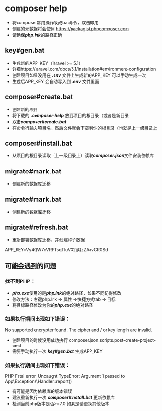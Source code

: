 # composer help
+ 将composer常用操作改成bat命令，双击即用
+ 创建的元数据将会使用 https://packagist.phpcomposer.com
+ 请确保***php.lnk***的路径正确


## key#gen.bat
+ 生成新的APP_KEY（laravel >= 5.1）
+ 详细https://laravel.com/docs/5.1/installation#environment-configuration
+ 创建项目如果没用在 ***.env*** 文件上生成新的APP_KEY 可以手动生成一次 
+ 生成后APP_KEY 会自动写入到 ***.env*** 文件里面


## composer#create.bat
+ 创建新的项目
+ 将下载的 ***.composer-help*** 放到项目的根目录（或者是新目录
+ 双击***composer#create.bat***
+ 在命令行输入项目名，然后文件就会下载到你的根目录（也就是上一级目录上

## composer#install.bat
+ 从项目的根目录读取（上一级目录上）读取***composer.json***文件安装依赖库


## migrate#mark.bat
+ 创建新的数据库迁移

## migrate#mark.bat
+ 创建新的数据库迁移

## migrate#refresh.bat
+ 重新部署数据库迁移，并创建种子数据

APP_KEY=Vy4QW7cVRPTsqTluV32jjQzZAavCR0Sd

## 可能会遇到的问题

### 找不到PHP：
+ ***php.exe***使用的是***php.lnk***的绝对路径，如果不同记得修改
+ 修改方法：右键php.lnk -> 属性 ->快捷方式tab -> 目标
+ 将目标路径修改为你的***php.exe***的绝对路径


###  如果执行期间出现如下错误：
No supported encrypter found. The cipher and / or key length are invalid.
+ 创建项目的时候没用成功执行 composer.json.scripts.post-create-project-cmd 
+ 需要手动执行一次 ***key#gen.bat*** 生成APP_KEY

### 如果执行期间出现如下错误：
PHP Fatal error:  Uncaught TypeError: Argument 1 passed to App\Exceptions\Handler::report() 
+ 有可能是因为依赖库的版本错误
+ 建议重新执行一次 ***composer#install.bat*** 更新依赖库
+ 检测当前php版本是否>=7.0 如果是请更换其他版本